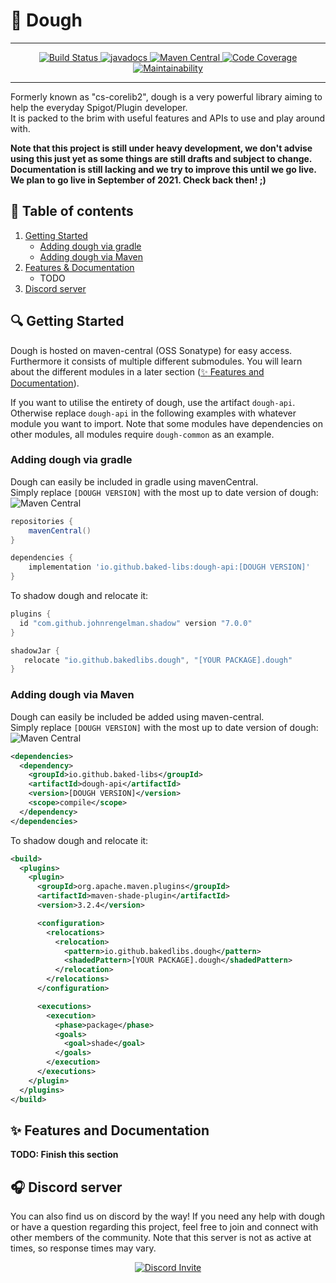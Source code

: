 # :bagel: Dough

<hr />
<p align="center">
    <a href="https://github.com/baked-libs/dough/actions">
        <img alt="Build Status" src="https://github.com/baked-libs/dough/actions/workflows/maven.yml/badge.svg?event=push" />
    </a>
    <a href="https://javadoc.io/doc/io.github.baked-libs/dough-api">
	<img alt="javadocs" src="https://javadoc.io/badge2/io.github.baked-libs/dough-api/javadoc.svg" />
    </a>
    <a href="https://search.maven.org/search?q=baked-libs">
        <img alt="Maven Central" src="https://img.shields.io/maven-central/v/io.github.baked-libs/dough?color=1074ad&logo=apache-maven" />
    </a>
    <a href="https://sonarcloud.io/project/overview?id=baked-libs_dough">
        <img alt="Code Coverage" src="https://sonarcloud.io/api/project_badges/measure?project=baked-libs_dough&metric=coverage" />
    </a>
    <a href="https://sonarcloud.io/project/overview?id=baked-libs_dough">
        <img alt="Maintainability" src="https://sonarcloud.io/api/project_badges/measure?project=baked-libs_dough&metric=sqale_rating" />
    </a>
</p>
<hr />

Formerly known as "cs-corelib2", dough is a very powerful library aiming to help the everyday Spigot/Plugin developer.<br>
It is packed to the brim with useful features and APIs to use and play around with.

**Note that this project is still under heavy development, we don't advise using this just yet as some things are still drafts and subject to change. Documentation is still lacking and we try to improve this until we go live. We plan to go live in September of 2021. Check back then! ;)**

## :page_facing_up: Table of contents
1. [Getting Started](#mag-getting-started)
    - [Adding dough via gradle](#adding-dough-via-gradle)
    - [Adding dough via Maven](#adding-dough-via-maven)
2. [Features & Documentation](#sparkles-features-and-documentation)
    - TODO
3. [Discord server](#headphones-discord-server)

## :mag: Getting Started
Dough is hosted on maven-central (OSS Sonatype) for easy access.
Furthermore it consists of multiple different submodules. You will
learn about the different modules in a later section ([:sparkles: Features and Documentation](#sparkles-features-and-documentation)).

If you want to utilise the entirety of dough, use the artifact `dough-api`.<br>
Otherwise replace `dough-api` in the following examples with whatever module you want to import. Note that
some modules have dependencies on other modules, all modules require `dough-common` as an example.

### Adding dough via gradle
Dough can easily be included in gradle using mavenCentral.<br />
Simply replace `[DOUGH VERSION]` with the most up to date version of dough:
![Maven Central](https://img.shields.io/maven-central/v/io.github.baked-libs/dough?label=latest%20version)

```gradle
repositories {
	mavenCentral()
}

dependencies {
	implementation 'io.github.baked-libs:dough-api:[DOUGH VERSION]'
}
```

To shadow dough and relocate it:
```gradle
plugins {
  id "com.github.johnrengelman.shadow" version "7.0.0"
}

shadowJar {
   relocate "io.github.bakedlibs.dough", "[YOUR PACKAGE].dough"
}
```

### Adding dough via Maven
Dough can easily be included be added using maven-central.<br />
Simply replace `[DOUGH VERSION]` with the most up to date version of dough:
![Maven Central](https://img.shields.io/maven-central/v/io.github.baked-libs/dough?label=latest%20version)

```xml
<dependencies>
  <dependency>
    <groupId>io.github.baked-libs</groupId>
    <artifactId>dough-api</artifactId>
    <version>[DOUGH VERSION]</version>
    <scope>compile</scope>
  </dependency>
</dependencies>
```

To shadow dough and relocate it:
```xml
<build>
  <plugins>
    <plugin>
      <groupId>org.apache.maven.plugins</groupId>
      <artifactId>maven-shade-plugin</artifactId>
      <version>3.2.4</version>

      <configuration>
        <relocations>
          <relocation>
            <pattern>io.github.bakedlibs.dough</pattern>
            <shadedPattern>[YOUR PACKAGE].dough</shadedPattern>
          </relocation>
        </relocations>
      </configuration>

      <executions>
        <execution>
          <phase>package</phase>
          <goals>
            <goal>shade</goal>
          </goals>
        </execution>
      </executions>
    </plugin>
  </plugins>
</build>
```

## :sparkles: Features and Documentation
**TODO: Finish this section**

## :headphones: Discord server
You can also find us on discord by the way!
If you need any help with dough or have a question regarding this project, feel free to join and connect with other members of the community.
Note that this server is not as active at times, so response times may vary.

<p align="center">
  <a href="https://discord.gg/c8tk8rP8Wb">
    <img src="https://discordapp.com/api/guilds/862336191839600650/widget.png?style=banner3" alt="Discord Invite"/>
  </a>
</p>
